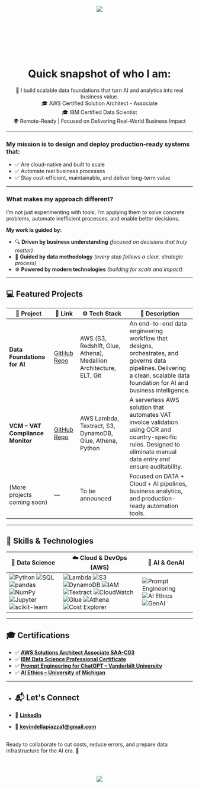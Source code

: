 <p align="center" style="margin-bottom: 60px;">
  <img src="https://capsule-render.vercel.app/api?type=waving&color=0:6dd5fa,100:2980b9&height=120&section=header" />
</p>


<!-- Spacer -->
<br><br><br>

<div align="center">

# Quick snapshot of who I am:

🚀 I build scalable data foundations that turn AI and analytics into real business value. 
<br>
🎓 AWS Certified Solution Architect - Associate
<br>
🎓 IBM Certified Data Scientist
<br>
🌍 Remote-Ready | Focused on Delivering Real-World Business Impact
</div>




---

### My mission is to design and deploy production-ready systems that:
- ✅ Are cloud-native and built to scale  
- ✅ Automate real business processes  
- ✅ Stay cost-efficient, maintainable, and deliver long-term value  

---

### What makes my approach different?  
I’m not just experimenting with tools; I’m applying them to solve concrete problems, automate inefficient processes, and enable better decisions.

**My work is guided by:**
- 🔍 **Driven by business understanding** *(focused on decisions that truly matter)*  
- 📐 **Guided by data methodology** *(every step follows a clear, strategic process)*  
- ⚙️ **Powered by modern technologies** *(building for scale and impact)*  
                             

---

## 💻 Featured Projects

| 🧾 Project | 🔗 Link | ⚙️ Tech Stack | 📌 Description |
|---|---|---|---|
| **Data Foundations for AI** | [GitHub Repo](https://github.com/kevindellapiazza/data-foundations-for-ai) | AWS (S3, Redshift, Glue, Athena), Medallion Architecture, ELT, Git | An end-to-end data engineering workflow that designs, orchestrates, and governs data pipelines. Delivering a clean, scalable data foundation for AI and business intelligence.  |
| **VCM – VAT Compliance Monitor** | [GitHub Repo](https://github.com/kevindellapiazza/vat-compliance-monitor) | AWS Lambda, Textract, S3, DynamoDB, Glue, Athena, Python | A serverless AWS solution that automates VAT invoice validation using OCR and country-specific rules. Designed to eliminate manual data entry and ensure auditability. |
| (More projects coming soon) | — | To be announced | Focused on DATA + Cloud + AI pipelines, business analytics, and production-ready automation tools. |                                                            |

---

## 🧠 Skills & Technologies

| 🧪 **Data Science** | ☁️ **Cloud & DevOps (AWS)** | 🤖 **AI & GenAI** |
|---------------------|-----------------------------|-------------------|
| ![Python](https://img.shields.io/badge/-Python-1E90FF?logo=python&logoColor=white) ![SQL](https://img.shields.io/badge/-SQL-1E90FF?logo=sqlite&logoColor=white) ![pandas](https://img.shields.io/badge/-pandas-1E90FF?logo=pandas) ![NumPy](https://img.shields.io/badge/-NumPy-1E90FF?logo=numpy&logoColor=white) ![Jupyter](https://img.shields.io/badge/-Jupyter-1E90FF?logo=jupyter&logoColor=white) ![scikit-learn](https://img.shields.io/badge/-scikit--learn-1E90FF?logo=scikitlearn&logoColor=white) | ![Lambda](https://img.shields.io/badge/-Lambda-orange?logo=amazonaws&logoColor=white) ![S3](https://img.shields.io/badge/-S3-orange?logo=amazonaws&logoColor=white) ![DynamoDB](https://img.shields.io/badge/-DynamoDB-orange?logo=amazonaws&logoColor=white) ![IAM](https://img.shields.io/badge/-IAM-orange?logo=amazonaws&logoColor=white) ![Textract](https://img.shields.io/badge/-Textract-orange?logo=amazonaws&logoColor=white) ![CloudWatch](https://img.shields.io/badge/-CloudWatch-orange?logo=amazonaws&logoColor=white) ![Glue](https://img.shields.io/badge/-Glue-orange?logo=amazonaws&logoColor=white) ![Athena](https://img.shields.io/badge/-Athena-orange?logo=amazonaws&logoColor=white) ![Cost Explorer](https://img.shields.io/badge/-Cost_Explorer-orange?logo=amazonaws&logoColor=white) | ![Prompt Engineering](https://img.shields.io/badge/-Prompt%20Engineering-8A2BE2?logo=openai&logoColor=white) ![AI Ethics](https://img.shields.io/badge/-AI%20Ethics-8A2BE2?logo=trustedshops&logoColor=white) ![GenAI](https://img.shields.io/badge/-GenAI-8A2BE2?logo=openai&logoColor=white) |


---
## 🎓 Certifications

- ✅ **[AWS Solutions Architect Associate SAA-C03](https://www.credly.com/badges/3368f6db-a55e-49f5-8679-c50b35c5ca98/public_url)** 
- ✅ **[IBM Data Science Professional Certificate](https://www.coursera.org/account/accomplishments/professional-cert/certificate/HCU5SAH9K9AE)**
- ✅ **[Prompt Engineering for ChatGPT – Vanderbilt University](https://www.coursera.org/account/accomplishments/certificate/8NS7UF3O4FJX)**
- ✅ **[AI Ethics – University of Michigan](https://www.coursera.org/account/accomplishments/certificate/W2G9DVE80PTL)**


---

- ## 📬 Let's Connect

- 🔗 **[LinkedIn](https://linkedin.com/in/kevindellapiazza/)**
- 📧 **[kevindellapiazza1@gmail.com](mailto:kevindellapiazza1@gmail.com)**

<br>
Ready to collaborate to cut costs, reduce errors, and prepare data infrastructure for the AI era. 🚀

<!-- Spacer -->
<br>

<p align="center" style="margin-top: 60px;">
  <img src="https://capsule-render.vercel.app/api?type=waving&color=0:6dd5fa,100:2980b9&height=120&section=footer" />
</p>

